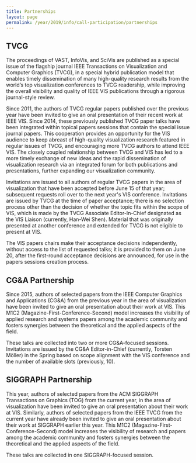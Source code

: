 ```yaml
---
title: Partnerships
layout: page
permalink: /year/2019/info/call-participation/partnerships
---
```


## TVCG

The proceedings of VAST, InfoVis, and SciVis are published as a special issue of the flagship journal IEEE Transactions on Visualization and Computer Graphics (TVCG), in a special hybrid publication model that enables timely dissemination of many high-quality research results from the world’s top visualization conferences to TVCG readership, while improving the overall visibility and quality of IEEE VIS publications through a rigorous journal-style review. 

Since 2011, the authors of TVCG regular papers published over the previous year have been invited to give an oral presentation of their recent work at IEEE VIS. Since 2014, these previously published TVCG paper talks have been integrated within topical papers sessions that contain the special issue journal papers. This cooperation provides an opportunity for the VIS audience to keep abreast of high-quality visualization research featured in regular issues of TVCG, and encouraging more TVCG authors to attend IEEE VIS. The closely coupled relationship between TVCG and VIS has led to a more timely exchange of new ideas and the rapid dissemination of visualization research via an integrated forum for both publications and presentations, further expanding our visualization community.

Invitations are issued to all authors of regular TVCG papers in the area of visualization that have been accepted before June 15 of that year; subsequent requests roll over to the next year's VIS conference. Invitations are issued by TVCG at the time of paper acceptance; there is no selection process other than the decision of whether the topic fits within the scope of VIS, which is made by the TVCG Associate Editor-In-Chief designated as the VIS Liaison (currently, Han-Wei Shen). Material that was originally presented at another conference and extended for TVCG is not eligible to present at VIS. 

The VIS papers chairs make their acceptance decisions independently, without access to the list of requested talks; it is provided to them on June 20, after the first-round acceptance decisions are announced, for use in the papers sessions creation process. 

## CG&A Partnership
Since 2015, authors of selected papers from the IEEE Computer Graphics and Applications (CG&A) from the previous year in the area of visualization have been invited to give an oral presentation about their work at VIS. This M1C2 (Magazine-First-Conference-Second) model increases the visibility of applied research and systems papers among the academic community and fosters synergies between the theoretical and the applied aspects of the field.

These talks are collected into two or more CG&A-focused sessions. Invitations are issued by the CG&A Editor-in-Chief (currently, Torsten Möller) in the Spring based on scope alignment with the VIS conference and the number of available slots (previously, 10).

## SIGGRAPH Partnership
This year, authors of selected papers from the ACM SIGGRAPH Transactions on Graphics (TOG) from the current year, in the area of visualization have been invited to give an oral presentation about their work at VIS. Similarly, authors of selected papers from the IEEE TVCG from the current year have already been invited to give an oral presentation about their work at SIGGRAPH earlier this year. This M1C2 (Magazine-First-Conference-Second) model increases the visibility of research and papers among the academic community and fosters synergies between the theoretical and the applied aspects of the field.

These talks are collected in one SIGGRAPH-focused session.
